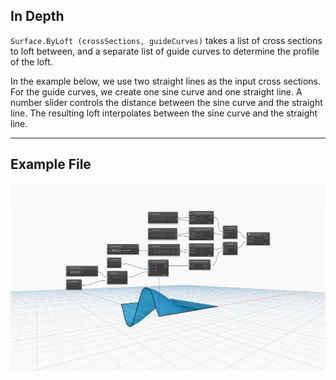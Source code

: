 ## In Depth
`Surface.ByLoft (crossSections, guideCurves)` takes a list of cross sections to loft between, and a separate list of guide curves to determine the profile of the loft. 

In the example below, we use two straight lines as the input cross sections. For the guide curves, we create one sine curve and one straight line. A number slider controls the distance between the sine curve and the straight line. The resulting loft interpolates between the sine curve and the straight line.

___
## Example File

![Surface.ByLoft](./Autodesk.DesignScript.Geometry.Surface.ByLoft(crossSections,%20guideCurves)_img.jpg)